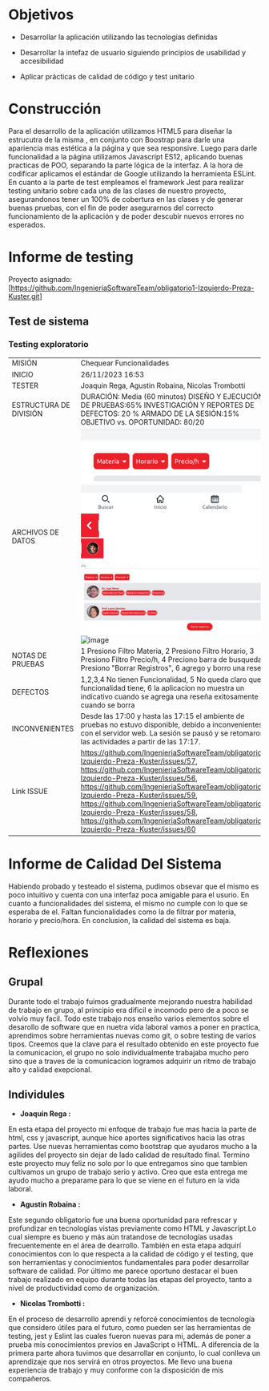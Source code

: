 
# Objetivos

* Desarrollar la aplicación utilizando las tecnologías definidas 

* Desarrollar la intefaz de usuario siguiendo principios de usabilidad y accesibilidad

* Aplicar prácticas de calidad de código y test unitario

# Construcción

Para el desarrollo de la aplicación utilizamos HTML5 para diseñar la estrucutra de la misma , en conjunto con Boostrap para darle una apariencia mas estética a la página y que sea responsive. Luego para darle funcionalidad a la página utilizamos Javascript ES12, aplicando buenas practicas de POO, separando la parte lógica de la interfaz. A la hora de codificar aplicamos el estándar de Google utilizando la herramienta ESLint.
En cuanto a la parte de test  empleamos el framework Jest para realizar testing unitario sobre cada una de las clases de nuestro proyecto, asegurandonos tener un 100% de cobertura en las clases y de generar buenas pruebas, con el fin de poder asegurarnos del correcto funcionamiento de la aplicación y de poder descubir nuevos errores no esperados.

# Informe de testing 
Proyecto asignado: [https://github.com/IngenieriaSoftwareTeam/obligatorio1-Izquierdo-Preza-Kuster.git]

## Test de sistema

### Testing exploratorio
|  |  |
| -------- | -------- |
| MISIÓN      |    Chequear Funcionalidades  |
| INICIO     | 26/11/2023 16:53     |
| TESTER     |   Joaquin Rega, Agustin Robaina, Nicolas Trombotti  |
| ESTRUCTURA DE DIVISIÓN      | DURACIÓN: Media (60 minutos) DISEÑO Y EJECUCIÓN DE PRUEBAS:65% INVESTIGACIÓN Y REPORTES DE DEFECTOS: 20 % ARMADO DE LA SESIÓN:15% OBJETIVO vs. OPORTUNIDAD: 80/20|
| ARCHIVOS DE DATOS     |  ![Imagen](img/issueFiltro.jpg)  ![Imagen2](img/botonesSinFuncionalidad.jpg)![Imagen3](img/botonRegistro.jpg) ![image](https://github.com/IngenieriaSoftwareTeam/obligatorio1-Nicolas-Trom-Joaquin-Rega-Agustin-Robaina/assets/142914841/5addbf4b-fdc8-4d10-b500-3ae94f27fdf8)|
| NOTAS DE PRUEBAS     |  1 Presiono Filtro Materia, 2 Presiono Filtro Horario, 3 Presiono Filtro Precio/h, 4 Preciono barra de busqueda, 5 Presiono "Borrar Registros", 6 agrego y borro una reseña |
|DEFECTOS |   1,2,3,4 No tienen Funcionalidad, 5 No queda claro que funcionalidad tiene, 6 la aplicacion no muestra un indicativo cuando se agrega una reseña exitosamente ni cuando se borra|
| INCONVENIENTES |Desde las 17:00 y hasta las 17:15 el ambiente de pruebas no estuvo disponible, debido a inconvenientes con el servidor web. La sesión se pausó y se retomaron las actividades a partir de las 17:17.    |  
| Link ISSUE | https://github.com/IngenieriaSoftwareTeam/obligatorio1-Izquierdo-Preza-Kuster/issues/57,  https://github.com/IngenieriaSoftwareTeam/obligatorio1-Izquierdo-Preza-Kuster/issues/56, https://github.com/IngenieriaSoftwareTeam/obligatorio1-Izquierdo-Preza-Kuster/issues/59, https://github.com/IngenieriaSoftwareTeam/obligatorio1-Izquierdo-Preza-Kuster/issues/58, https://github.com/IngenieriaSoftwareTeam/obligatorio1-Izquierdo-Preza-Kuster/issues/60  |  

# Informe de Calidad Del Sistema
Habiendo probado y testeado el sistema, pudimos obsevar que el mismo es poco intuitivo y cuenta con una interfaz poca amigable para el usurio. En cuanto a funcionalidades del sistema, el mismo no cumple con lo que se esperaba de el.
Faltan funcionalidades como la de filtrar por materia, horario y precio/hora. En conclusion, la calidad del sistema es baja.

# Reflexiones

## Grupal

Durante todo el trabajo fuimos gradualmente mejorando nuestra habilidad de trabajo en grupo, al principio era dificil e incomodo pero de a poco se volvio muy facil. Todo este trabajo nos enseño varios elementos sobre el desarollo de software que en nuetra vida laboral vamos a poner en practica, aprendimos sobre herramientas nuevas como git, o sobre testing de varios tipos. Creemos que la clave para el resultado obtenido en este proyecto fue la comunicacion, el grupo no solo individualmente trabajaba mucho pero sino que a traves de la comunicacion logramos adquirir un ritmo de trabajo alto y calidad exepcional.

## Individules

* **Joaquin Rega :**

En esta etapa del proyecto mi enfoque de trabajo fue mas hacia la parte de html, css y javascript, aunque hice aportes significativos hacia las otras partes. Use nuevas herramientas como bootstrap que ayudaros mucho a la agilides del proyecto sin dejar de lado calidad de resultado final. Termino este proyecto muy feliz no solo por lo que entregamos sino que tambien cultivamos un grupo de trabajo serio y activo. Creo que esta entrega me ayudo mucho a preparame para lo que se viene en el futuro en la vida laboral.

* **Agustin Robaina :**

Este segundo obligatorio fue una buena oportunidad para refrescar y profundizar en tecnologías vistas previamente como HTML y Javascript.Lo cual siempre es bueno y más aún tratandose de tecnologías usadas frecuentemente en el área de dearrollo. También en esta etapa adquirí conocimientos con lo que respecta a la calidad de código y el testing, que son herramientas y conocimientos fundamentales para poder desarrollar software de calidad.
Por último me parece oportuno destacar el buen trabajo realizado en equipo durante todas las etapas del proyecto, tanto a nivel de productividad como de organización.

* **Nicolas Trombotti :**

En el proceso de desarrollo aprendi y reforcé conocimientos de tecnología que considero útiles para el 
futuro, como pueden ser las herramientas de testing, jest y Eslint las cuales fueron nuevas para mi, además de poner a prueba mis conocimientos previos en JavaScript o HTML.
A diferencia de la primera parte ahora tuvimos que desarrollar en conjunto, lo cual conlleva un aprendizaje que nos servirá en otros proyectos.
Me llevo una buena experiencia de trabajo y muy conforme con la disposición de mis compañeros.
